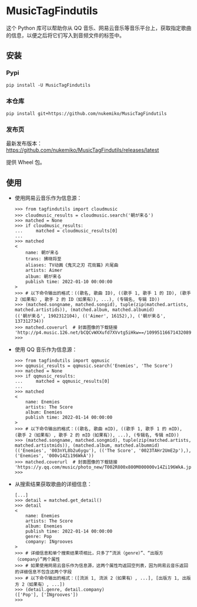 # MusicTagFindutils

这个 Python 库可以帮助你从 QQ 音乐、网易云音乐等音乐平台上，获取指定歌曲的信息，以便之后将它们写入到音频文件的标签中。

## 安装

### Pypi

`pip install -U MusicTagFindutils`

### 本仓库

`pip install git+https://github.com/nukemiko/MusicTagFindutils`

### 发布页

最新发布版本：https://github.com/nukemiko/MusicTagFindutils/releases/latest

提供 Wheel 包。

## 使用

- 使用网易云音乐作为信息源：

    ```pycon
    >>> from tagfindutils import cloudmusic
    >>> cloudmusic_results = cloudmusic.search('朝が来る')
    >>> matched = None
    >>> if cloudmusic_results:
    ...     matched = cloudmusic_results[0]
    ...
    >>> matched
    <
        name: 朝が来る
        trans: 拂晓将至
        aliases: TV动画《鬼灭之刃 花街篇》片尾曲
        artists: Aimer
        album: 朝が来る
        publish time: 2022-01-10 00:00:00
    >
    >>> # 以下命令输出的格式：((歌名, 歌曲 ID), ((歌手 1, 歌手 1 的 ID), (歌手 2（如果有）, 歌手 2 的 ID（如果有）), ...), (专辑名, 专辑 ID))
    >>> (matched.songname, matched.songid), tuple(zip(matched.artists, matched.artistids)), (matched.album, matched.albumid)
    (('朝が来る', 1902312104), (('Aimer', 16152),), ('朝が来る', 137312734))
    >>> matched.coverurl  # 封面图像的下载链接
    'http://p4.music.126.net/bCQCvWXXufd7XVvtg5iHkw==/109951166714320898.jpg'
    >>>
    ```

- 使用 QQ 音乐作为信息源：

    ```pycon
    >>> from tagfindutils import qqmusic
    >>> qqmusic_results = qqmusic.search('Enemies', 'The Score')
    >>> matched = None
    >>> if qqmusic_results:
    ...     matched = qqmusic_results[0]
    ...
    >>> matched
    <
        name: Enemies
        artists: The Score
        album: Enemies
        publish time: 2022-01-14 00:00:00
    >
    >>> # 以下命令输出的格式：((歌名, 歌曲 mID), ((歌手 1, 歌手 1 的 mID), (歌手 2（如果有）, 歌手 2 的 mID（如果有）), ...), (专辑名, 专辑 mID))
    >>> (matched.songname, matched.songmid), tuple(zip(matched.artists, matched.artistmids)), (matched.album, matched.albummid)
    (('Enemies', '003nYL8b2u6ygu'), (('The Score', '0023TAHr2UmE2p'),), ('Enemies', '000v14Zi196WkA'))
    >>> matched.coverurl  # 封面图像的下载链接
    'https://y.qq.com/music/photo_new/T002R800x800M000000v14Zi196WkA.jpg'
    >>>
    ```

- 从搜索结果获取歌曲的详细信息：

    ```pycon
    [...]
    >>> detail = matched.get_detail()
    >>> detail
    <
        name: Enemies
        artists: The Score
        album: Enemies
        publish time: 2022-01-14 00:00:00
        genre: Pop
        company: INgrooves
    >
    >>> # 详细信息和单个搜索结果项相比，只多了“流派（genre）”、“出版方（company）”两个属性
    >>> # 如果使用网易云音乐作为信息源，这两个属性均返回空列表，因为网易云音乐返回的详细信息不包含这两个字段
    >>> # 以下命令输出的格式：([流派 1, 流派 2（如果有）, ...], [出版方 1, 出版方 2（如果有）, ...])
    >>> (detail.genre, detail.company)
    (['Pop'], ['INgrooves'])
    >>>
    ```
